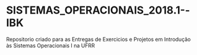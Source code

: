 # SISTEMAS_OPERACIONAIS_2018.1--IBK
Repositorio criado para as Entregas de Exercicios e Projetos em Introdução às Sistemas Operacionais I na UFRR 
